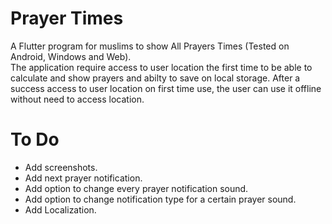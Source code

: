 # Prayer Times
A Flutter program for muslims to show All Prayers Times (Tested on Android, Windows and Web).  
The application require access to user location the first time to be able to calculate and show prayers and
abilty to save on local storage.
After a success access to user location on first time use, the user can use it offline without need to access location.

# To Do
* Add screenshots.
* Add next prayer notification.
* Add option to change every prayer notification sound.
* Add option to change notification type for a certain prayer sound.
* Add Localization.